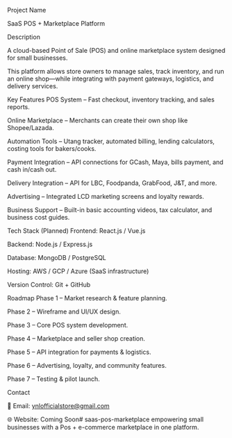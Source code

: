 Project Name


SaaS POS + Marketplace Platform

Description


A cloud-based Point of Sale (POS) and online marketplace system designed for small businesses.

This platform allows store owners to manage sales, track inventory, and run an online shop—while integrating with payment gateways, logistics, and delivery services.

 Key Features
POS System – Fast checkout, inventory tracking, and sales reports.

Online Marketplace – Merchants can create their own shop like Shopee/Lazada.

Automation Tools – Utang tracker, automated billing, lending calculators, costing tools for bakers/cooks.

Payment Integration – API connections for GCash, Maya, bills payment, and cash in/cash out.

Delivery Integration – API for LBC, Foodpanda, GrabFood, J&T, and more.

Advertising – Integrated LCD marketing screens and loyalty rewards.

Business Support – Built-in basic accounting videos, tax calculator, and business cost guides.

 Tech Stack (Planned)
Frontend: React.js / Vue.js

Backend: Node.js / Express.js

Database: MongoDB / PostgreSQL

Hosting: AWS / GCP / Azure (SaaS infrastructure)

Version Control: Git + GitHub

Roadmap
Phase 1 – Market research & feature planning.

Phase 2 – Wireframe and UI/UX design.

Phase 3 – Core POS system development.

Phase 4 – Marketplace and seller shop creation.

Phase 5 – API integration for payments & logistics.

Phase 6 – Advertising, loyalty, and community features.

Phase 7 – Testing & pilot launch.

 Contact


📧 Email: ynlofficialstore@gmail.com

🌐 Website: Coming Soon# saas-pos-marketplace
empowering small businesses with a Pos + e-commerce marketplace in one platform.
